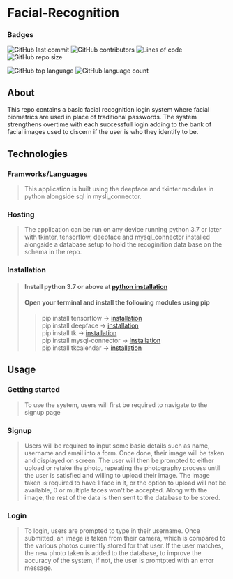 # Facial-Recognition
  
### Badges
![GitHub last commit](https://img.shields.io/github/last-commit/Bhavik-Gilbert/Facial-Recognition)
![GitHub contributors](https://img.shields.io/github/contributors/Bhavik-Gilbert/Facial-Recognition)
![Lines of code](https://img.shields.io/tokei/lines/github/Bhavik-Gilbert/Facial-Recognition)
![GitHub repo size](https://img.shields.io/github/repo-size/Bhavik-Gilbert/Facial-Recognition)    

![GitHub top language](https://img.shields.io/github/languages/top/Bhavik-Gilbert/Facial-Recognition)
![GitHub language count](https://img.shields.io/github/languages/count/Bhavik-Gilbert/Facial-Recognition)

## About
This repo contains a basic facial recognition login system where facial biometrics are used in place of traditional passwords. The system strengthens overtime with each
successfull login adding to the bank of facial images used to discern if the user is who they identify to be.
    
## Technologies
### Framworks/Languages
>This application is built using the deepface and tkinter modules in python alongside sql in mysli_connector.
### Hosting
>The application can be run on any device running python 3.7 or later with tkinter, tensorflow, deepface and mysql_connector installed alongside a database setup 
>to hold the recoginition data base on the schema in the repo.
### Installation
>#### Install python 3.7 or above at [python installation](https://www.python.org/downloads/)
>#### Open your terminal and install the following modules using pip
>> pip install tensorflow -> [installation](https://pypi.org/project/tensorflow/)  
>> pip install deepface -> [installation](https://pypi.org/project/deepface/)  
>> pip install tk  -> [installation](https://www.tutorialspoint.com/how-to-install-tkinter-in-python)  
>> pip install mysql-connector  -> [installation](https://pypi.org/project/mysql-connector/)  
>> pip install tkcalendar -> [installation](https://pypi.org/project/tkcalendar/)  
  
  
## Usage
### Getting started
>To use the system, users will first be required to navigate to the signup page  

### Signup
>Users will be required to input some basic details such as name, username and email into a form. Once done, their image will be taken and displayed on screen. The 
user will then be prompted to either upload or retake the photo, repeating the photography process until the user is satisfied and willing to upload their image. The 
image taken is required to have 1 face in it, or the option to upload will not be available, 0 or multiple faces won't be accepted. Along with the image, the rest of 
the data is then sent to the database to be stored.
 
 ### Login
 >To login, users are prompted to type in their username. Once submitted, an image is taken from their camera, which is compared to the various photos currently
 stored for that user. If the user matches, the new photo taken is added to the database, to improve the accuracy of the system, if not, the user is promtpted
 with an error message.
